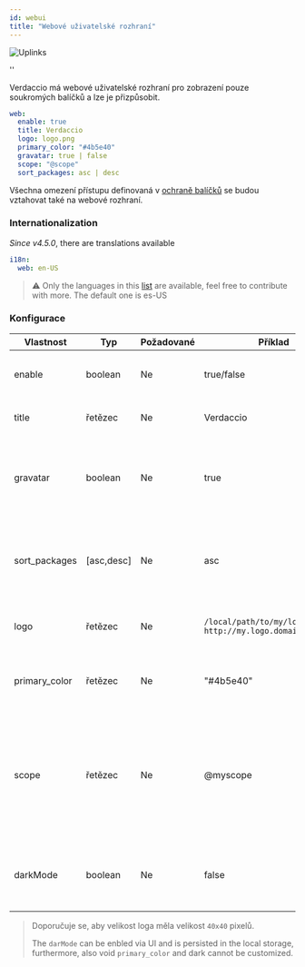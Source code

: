 ```yaml
---
id: webui
title: "Webové uživatelské rozhraní"
---
```


![Uplinks](https://user-images.githubusercontent.com/558752/52916111-fa4ba980-32db-11e9-8a64-f4e06eb920b3.png)

<div id="codefund">''</div>

Verdaccio má webové uživatelské rozhraní pro zobrazení pouze soukromých balíčků a lze je přizpůsobit.

```yaml
web:
  enable: true
  title: Verdaccio
  logo: logo.png
  primary_color: "#4b5e40"
  gravatar: true | false
  scope: "@scope"
  sort_packages: asc | desc
```

Všechna omezení přístupu definovaná v [ochraně balíčků](protect-your-dependencies.md) se budou vztahovat také na webové rozhraní.

### Internationalization

*Since v4.5.0*, there are translations available

```yaml
i18n:
  web: en-US  
```

> ⚠️ Only the languages in this [list](https://github.com/verdaccio/ui/tree/master/i18n/translations) are available, feel free to contribute with more. The default one is es-US

### Konfigurace

| Vlastnost     | Typ        | Požadované | Příklad                                                       | Podpora       | Popis                                                                                                                    |
| ------------- | ---------- | ---------- | ------------------------------------------------------------- | ------------- | ------------------------------------------------------------------------------------------------------------------------ |
| enable        | boolean    | Ne         | true/false                                                    | všechny       | povolit zobrazení webového rozhraní                                                                                      |
| title         | řetězec    | Ne         | Verdaccio                                                     | všechny       | Popis názvu hlavičky HTML                                                                                                |
| gravatar      | boolean    | Ne         | true                                                          | `>v4`      | Gravatary budou vygenerovány pod kapotou, pokud je tato vlastnost povolena                                               |
| sort_packages | [asc,desc] | Ne         | asc                                                           | `>v4`      | Ve výchozím nastavení jsou soukromé balíčky seřazeny vzestupně                                                           |
| logo          | řetězec    | Ne         | `/local/path/to/my/logo.png` `http://my.logo.domain/logo.png` | všechny       | uRI, kde se nachází logo (logo hlavičky)                                                                                 |
| primary_color | řetězec    | Ne         | "#4b5e40"                                                     | `>4`       | The primary color to use throughout the UI (header, etc)                                                                 |
| scope         | řetězec    | Ne         | @myscope                                                      | `>v3.x`    | If you're using this registry for a specific module scope, specify that scope to set it in the webui instructions header |
| darkMode      | boolean    | Ne         | false                                                         | `>=v4.5.2` | This mode is an special theme for those want to live in the dark side                                                    |

> Doporučuje se, aby velikost loga měla velikost `40x40` pixelů.
> 
> The `darMode` can be enbled via UI and is persisted in the local storage, furthermore, also void `primary_color` and dark cannot be customized.